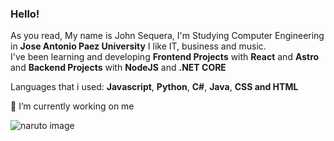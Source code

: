 ### Hello!
As you read, My name is John Sequera, I'm Studying Computer Engineering in **Jose Antonio Paez University**  I like IT, business and music.\
I've been learning and developing **Frontend Projects** with **React** and **Astro** and **Backend Projects** with **NodeJS** and **.NET CORE**

Languages that i used: **Javascript**, **Python**, **C#**, **Java**, **CSS and HTML** 

🔭 I’m currently working on me


![naruto image](https://media.tenor.com/tIvALt9Ef5gAAAAi/uzumaki-naruto-shippuden.gif) 

